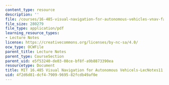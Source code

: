 ```yaml
---
content_type: resource
description: ''
file: /courses/16-485-visual-navigation-for-autonomous-vehicles-vnav-fall-2020/4f2d6d81dcf47909969582fcdb49af0e_MIT16_485F20_lec11notes.pdf
file_size: 280279
file_type: application/pdf
learning_resource_types:
- Lecture Notes
license: https://creativecommons.org/licenses/by-nc-sa/4.0/
ocw_type: OCWFile
parent_title: Lecture Notes
parent_type: CourseSection
parent_uid: e5f53240-de03-08ce-bf8f-a9b8873390ea
resourcetype: Document
title: MIT 16.485 Visual Navigation for Autonomous Vehicels-LecNotes11
uid: 4f2d6d81-dcf4-7909-9695-82fcdb49af0e
---
```

